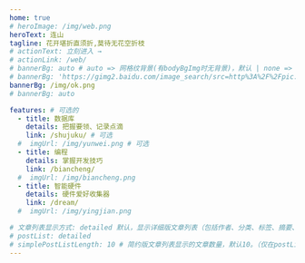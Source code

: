```yaml
---
home: true
# heroImage: /img/web.png
heroText: 连山
tagline: 花开堪折直须折,莫待无花空折枝
# actionText: 立刻进入 →
# actionLink: /web/
# bannerBg: auto # auto => 网格纹背景(有bodyBgImg时无背景)，默认 | none => 无 | '大图地址' | background: 自定义背景样式       提示：如发现文本颜色不适应你的背景时可以到palette.styl修改$bannerTextColor变量
# bannerBg: 'https://gimg2.baidu.com/image_search/src=http%3A%2F%2Fpic.616pic.com%2Fbg_w1180%2F00%2F09%2F75%2F6eISyvLqRL.jpg&refer=http%3A%2F%2Fpic.616pic.com&app=2002&size=f9999,10000&q=a80&n=0&g=0n&fmt=auto?sec=1655734881&t=02d16edff4add7b7f7c948d041e6e9fa'
bannerBg: /img/ok.png
# bannerBg: auto

features: # 可选的
  - title: 数据库
    details: 把握要领、记录点滴
    link: /shujuku/ # 可选
  #  imgUrl: /img/yunwei.png # 可选
  - title: 编程
    details: 掌握开发技巧
    link: /biancheng/
  #  imgUrl: /img/biancheng.png
  - title: 智能硬件
    details: 硬件爱好收集器
    link: /dream/
  #  imgUrl: /img/yingjian.png

# 文章列表显示方式: detailed 默认，显示详细版文章列表（包括作者、分类、标签、摘要、分页等）| simple => 显示简约版文章列表（仅标题和日期）| none 不显示文章列表
# postList: detailed
# simplePostListLength: 10 # 简约版文章列表显示的文章数量，默认10。（仅在postList设置为simple时生效）
---
```



<!-- 小熊猫 -->
<!-- <img src="/img/panda-waving.png" class="panda no-zoom" style="width: 130px;height: 115px;opacity: 0.8;margin-bottom: -4px;padding-bottom:0;position: fixed;bottom: 0;left: 0.5rem;z-index: 1;"> -->

<!--
## 关于

### 📚Blog
这是一个兼具博客文章、知识管理、文档查找的个人网站，主要内容是Web前端技术。如果你喜欢这个博客&主题欢迎到[GitHub](https://github.com/xugaoyi/vuepress-theme-vdoing)点个Star、获取源码，或者交换[友链](/friends/) ( •̀ ω •́ )✧

### 🎨Theme
本站主题是根据[VuePress](https://vuepress.vuejs.org/zh/)的默认主题修改而成。取名`Vdoing`(维度)，旨在轻松打造一个`结构化`与`碎片化`并存的个人在线知识库&博客，让你的知识海洋像一本本书一样清晰易读。配合多维索引，让每一个知识点都可以快速定位！ 更多[详情](https://github.com/xugaoyi/vuepress-theme-vdoing)。


</br>


## 特色功能
博客部分特色功能介绍

#### 一站式技术搜索

   博客内容中包含部分技术教程，可以利用搜索框快速搜索到相关文档，即使博客中没有的，你还可以选择最下方的 `在XXX中搜索“xxx”` 快速到达你想要找的内容。

#### 深色模式与阅读模式
关爱程序员，保护视力，点击右下角的主题模式按钮试试吧~

#### Demo演示模块
   为了更直观的展示一些代码的效果，博客添加了demo模块插件，可查看demo、源码，以及跳转到codepen在线编辑。**示例**：

::: demo [vanilla]
```html
<html>
  <div id="vanilla-box"></div>
</html>
<script>
  var box = document.getElementById('vanilla-box')
  box.innerHTML = 'Hello World! Welcome to AAAAAAAAAAAAAAAA'
</script>
<style>
#vanilla-box {
  color: #11a8cd;
}
</style>
```
:::


## :email: 联系

- **WeChat or QQ**: <a href="tencent://message/?uin=473618849&Site=&Menu=yesUrl" class='qq'>473618849</a>
- **Email**: <a href="mailto:473618849@qq.com">473618849@qq.com</a>

</br>  -->
<ClientOnly>
  <WebInfo/>
</ClientOnly>

